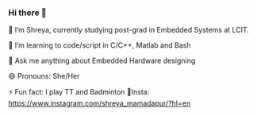### Hi there 👋

 🔭 I’m Shreya, currently studying post-grad in Embedded Systems at LCIT.
 
 🌱 I’m learning to code/script in C/C++, Matlab and Bash
 
 💬 Ask me anything about Embedded Hardware designing
 
 😄 Pronouns: She/Her
 
 ⚡ Fun fact: I play TT and Badminton
 :princess:Insta: https://www.instagram.com/shreya_mamadapur/?hl=en
